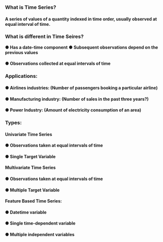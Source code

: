 ### What is Time Series?

#### A series of values of a quantity indexed in time order, usually observed at equal interval of time.

### What is different in Time Seires?

**● Has a date-time component**
**● Subsequent observations depend on the previous values**
#### ● Observations collected at equal intervals of time

### Applications: 

#### ● Airlines industries: (Number of passengers booking a particular airline)
#### ● Manufacturing industry: (Number of sales in the past three years?)
#### ● Power Industry: (Amount of electricity consumption of an area)

### Types:

#### Univariate Time Series
#### ● Observations taken at equal intervals of time 
#### ● Single Target Variable

#### Multivariate Time Series
#### ● Observations taken at equal intervals of time 
#### ● Multiple Target Variable

 #### Feature Based Time Series:
#### ● Datetime variable
#### ● Single time-dependent variable
#### ● Multiple independent variables

